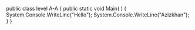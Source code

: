 public class level A-A
{
    public static void Main( )
    {
         System.Console.WriteLine("Hello");
         System.Console.WriteLine("Azizkhan");
    }
}
